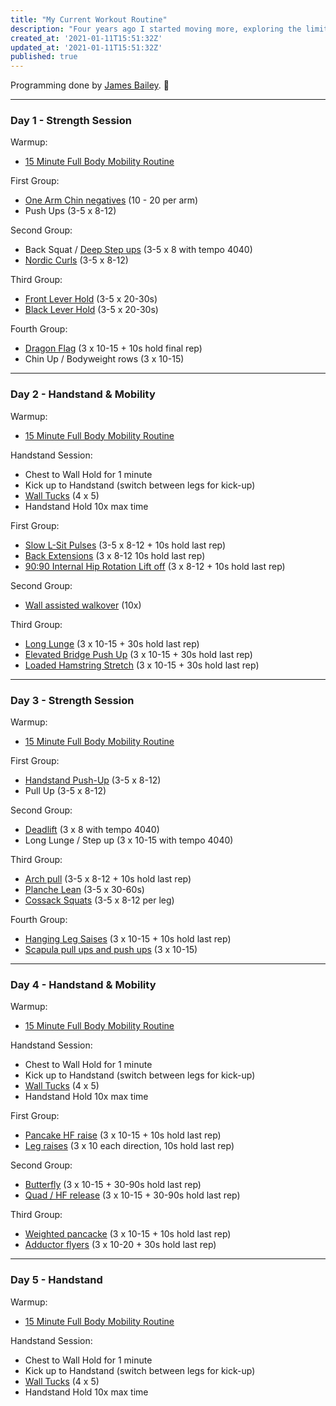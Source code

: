 ```yaml
---
title: "My Current Workout Routine"
description: "Four years ago I started moving more, exploring the limits of my physical body. This is a breakdown of my current workout routine and some of my thoughts on movement..."
created_at: '2021-01-11T15:51:32Z'
updated_at: '2021-01-11T15:51:32Z'
published: true
---
```


Programming done by [James Bailey](https://www.thisjamesbailey.com). 🐒

---

### Day 1 - Strength Session

Warmup: 

- [15 Minute Full Body Mobility Routine](https://www.youtube.com/watch?v=R3WDe7byUXo)

First Group:

- [One Arm Chin negatives](https://www.youtube.com/watch?v=GbjQVfqJmX4) (10 - 20 per arm)
- Push Ups (3-5 x 8-12)

Second Group:

- Back Squat / [Deep Step ups](https://www.youtube.com/watch?v=sR6hJa7ku1g) (3-5 x 8 with tempo 4040)
- [Nordic Curls](https://www.youtube.com/watch?v=v_Egn_3CCsM) (3-5 x 8-12)

Third Group:

- [Front Lever Hold](https://www.youtube.com/watch?v=AGhb8V8M758) (3-5 x 20-30s)
- [Black Lever Hold](https://www.youtube.com/watch?v=HXaG8mJmSnU) (3-5 x 20-30s)

Fourth Group:

- [Dragon Flag](https://www.youtube.com/watch?v=pvz7k5gO-DE) (3 x 10-15 + 10s hold final rep)
- Chin Up / Bodyweight rows (3 x 10-15)

---

### Day 2 - Handstand & Mobility

Warmup: 

- [15 Minute Full Body Mobility Routine](https://www.youtube.com/watch?v=R3WDe7byUXo)

Handstand Session:

- Chest to Wall Hold for 1 minute
- Kick up to Handstand (switch between legs for kick-up)
- [Wall Tucks](https://www.youtube.com/watch?v=VtipeT7CMK0) (4 x 5)
- Handstand Hold 10x max time

First Group:

- [Slow L-Sit Pulses](https://www.youtube.com/watch?v=i6Itx04UdqQ) (3-5 x 8-12 + 10s hold last rep)
- [Back Extensions](https://www.youtube.com/watch?v=Bw9YuQTTc58) (3 x 8-12 10s hold last rep)
- [90:90 Internal Hip Rotation Lift off](https://www.youtube.com/watch?v=xUgcAZJ_PDE) (3 x 8-12 + 10s hold last rep)

Second Group:

- [Wall assisted walkover](https://www.youtube.com/watch?v=Ogd98JNK7nc) (10x)

Third Group:

- [Long Lunge](https://www.youtube.com/watch?v=_pykNV65JEQ) (3 x 10-15 + 30s hold last rep)
- [Elevated Bridge Push Up](https://www.youtube.com/watch?v=alwGficSHpI) (3 x 10-15 + 30s hold last rep)
- [Loaded Hamstring Stretch](https://www.youtube.com/watch?v=XWOeVa7wiSE) (3 x 10-15 + 30s hold last rep)

---

### Day 3 - Strength Session

Warmup: 

- [15 Minute Full Body Mobility Routine](https://www.youtube.com/watch?v=R3WDe7byUXo)

First Group:

- [Handstand Push-Up](https://www.youtube.com/watch?v=h0HjqYRlXYg) (3-5 x 8-12)
- Pull Up (3-5 x 8-12)

Second Group:

- [Deadlift](https://www.youtube.com/watch?v=op9kVnSso6Q) (3 x 8 with tempo 4040)
- Long Lunge / Step up (3 x 10-15 with tempo 4040)

Third Group:

- [Arch pull](https://www.youtube.com/watch?v=t8_TO8CBkgg) (3-5 x 8-12 + 10s hold last rep)
- [Planche Lean](https://www.youtube.com/watch?v=6lgNlJZpE1Y) (3-5 x 30-60s)
- [Cossack Squats](https://www.youtube.com/watch?v=tpczTeSkHz0) (3-5 x 8-12 per leg)

Fourth Group:

- [Hanging Leg Saises](https://www.youtube.com/watch?v=or7KtIgxchE) (3 x 10-15 + 10s hold last rep)
- [Scapula pull ups and push ups](https://www.youtube.com/watch?v=gvm3ftwXYG0) (3 x 10-15)

---

### Day 4 - Handstand & Mobility

Warmup: 

- [15 Minute Full Body Mobility Routine](https://www.youtube.com/watch?v=R3WDe7byUXo)

Handstand Session:

- Chest to Wall Hold for 1 minute
- Kick up to Handstand (switch between legs for kick-up)
- [Wall Tucks](https://www.youtube.com/watch?v=VtipeT7CMK0) (4 x 5)
- Handstand Hold 10x max time

First Group:

- [Pancake HF raise](https://www.youtube.com/watch?v=KeT3dO7x2Bg) (3 x 10-15 + 10s hold last rep)
- [Leg raises](https://www.instagram.com/p/BuE9xyKCfcp/?utm_source=ig_web_copy_link) (3 x 10 each direction, 10s hold last rep)

Second Group:

- [Butterfly](https://www.youtube.com/watch?v=4J7kbCmPScQ) (3 x 10-15 + 30-90s hold last rep)
- [Quad / HF release](https://www.youtube.com/watch?v=-GDUdDIz0-k) (3 x 10-15 + 30-90s hold last rep)

Third Group:

- [Weighted pancacke](https://www.youtube.com/watch?v=AQZHjg4E058) (3 x 10-15 + 10s hold last rep)
- [Adductor flyers](https://www.youtube.com/watch?v=jK9hwuayPes) (3 x 10-20 + 30s hold last rep)

---

### Day 5 - Handstand

Warmup: 

- [15 Minute Full Body Mobility Routine](https://www.youtube.com/watch?v=R3WDe7byUXo)

Handstand Session:

- Chest to Wall Hold for 1 minute
- Kick up to Handstand (switch between legs for kick-up)
- [Wall Tucks](https://www.youtube.com/watch?v=VtipeT7CMK0) (4 x 5)
- Handstand Hold 10x max time
